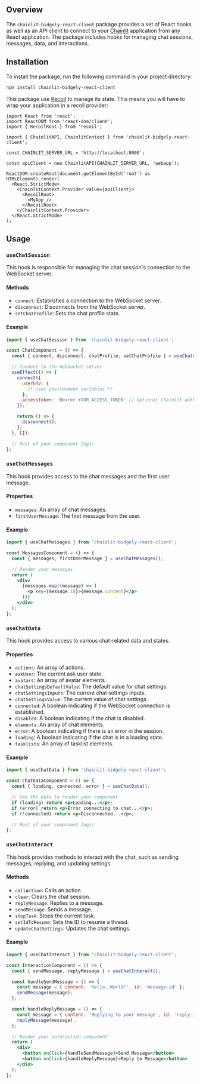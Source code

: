 ## Overview

The `chainlit-bidgely-react-client` package provides a set of React hooks as well as an API client to connect to your [Chainlit](https://github.com/Chainlit/chainlit) application from any React application. The package includes hooks for managing chat sessions, messages, data, and interactions.

## Installation

To install the package, run the following command in your project directory:

```sh
npm install chainlit-bidgely-react-client
```

This package use [Recoil](https://github.com/facebookexperimental/Recoil) to manage its state. This means you will have to wrap your application in a recoil provider:

```tsx
import React from 'react';
import ReactDOM from 'react-dom/client';
import { RecoilRoot } from 'recoil';

import { ChainlitAPI, ChainlitContext } from 'chainlit-bidgely-react-client';

const CHAINLIT_SERVER_URL = 'http://localhost:8000';

const apiClient = new ChainlitAPI(CHAINLIT_SERVER_URL, 'webapp');

ReactDOM.createRoot(document.getElementById('root') as HTMLElement).render(
  <React.StrictMode>
    <ChainlitContext.Provider value={apiClient}>
      <RecoilRoot>
        <MyApp />
      </RecoilRoot>
    </ChainlitContext.Provider>
  </React.StrictMode>
);
```

## Usage

### `useChatSession`

This hook is responsible for managing the chat session's connection to the WebSocket server.

#### Methods

- `connect`: Establishes a connection to the WebSocket server.
- `disconnect`: Disconnects from the WebSocket server.
- `setChatProfile`: Sets the chat profile state.

#### Example

```jsx
import { useChatSession } from 'chainlit-bidgely-react-client';

const ChatComponent = () => {
  const { connect, disconnect, chatProfile, setChatProfile } = useChatSession();

  // Connect to the WebSocket server
  useEffect(() => {
    connect({
      userEnv: {
        /* user environment variables */
      },
      accessToken: 'Bearer YOUR_ACCESS_TOKEN' // Optional Chainlit auth token
    });

    return () => {
      disconnect();
    };
  }, []);

  // Rest of your component logic
};
```

### `useChatMessages`

This hook provides access to the chat messages and the first user message.

#### Properties

- `messages`: An array of chat messages.
- `firstUserMessage`: The first message from the user.

#### Example

```jsx
import { useChatMessages } from 'chainlit-bidgely-react-client';

const MessagesComponent = () => {
  const { messages, firstUserMessage } = useChatMessages();

  // Render your messages
  return (
    <div>
      {messages.map((message) => (
        <p key={message.id}>{message.content}</p>
      ))}
    </div>
  );
};
```

### `useChatData`

This hook provides access to various chat-related data and states.

#### Properties

- `actions`: An array of actions.
- `askUser`: The current ask user state.
- `avatars`: An array of avatar elements.
- `chatSettingsDefaultValue`: The default value for chat settings.
- `chatSettingsInputs`: The current chat settings inputs.
- `chatSettingsValue`: The current value of chat settings.
- `connected`: A boolean indicating if the WebSocket connection is established.
- `disabled`: A boolean indicating if the chat is disabled.
- `elements`: An array of chat elements.
- `error`: A boolean indicating if there is an error in the session.
- `loading`: A boolean indicating if the chat is in a loading state.
- `tasklists`: An array of tasklist elements.

#### Example

```jsx
import { useChatData } from 'chainlit-bidgely-react-client';

const ChatDataComponent = () => {
  const { loading, connected, error } = useChatData();

  // Use the data to render your component
  if (loading) return <p>Loading...</p>;
  if (error) return <p>Error connecting to chat...</p>;
  if (!connected) return <p>Disconnected...</p>;

  // Rest of your component logic
};
```

### `useChatInteract`

This hook provides methods to interact with the chat, such as sending messages, replying, and updating settings.

#### Methods

- `callAction`: Calls an action.
- `clear`: Clears the chat session.
- `replyMessage`: Replies to a message.
- `sendMessage`: Sends a message.
- `stopTask`: Stops the current task.
- `setIdToResume`: Sets the ID to resume a thread.
- `updateChatSettings`: Updates the chat settings.

#### Example

```jsx
import { useChatInteract } from 'chainlit-bidgely-react-client';

const InteractionComponent = () => {
  const { sendMessage, replyMessage } = useChatInteract();

  const handleSendMessage = () => {
    const message = { content: 'Hello, World!', id: 'message-id' };
    sendMessage(message);
  };

  const handleReplyMessage = () => {
    const message = { content: 'Replying to your message', id: 'reply-id' };
    replyMessage(message);
  };

  // Render your interaction component
  return (
    <div>
      <button onClick={handleSendMessage}>Send Message</button>
      <button onClick={handleReplyMessage}>Reply to Message</button>
    </div>
  );
};
```
